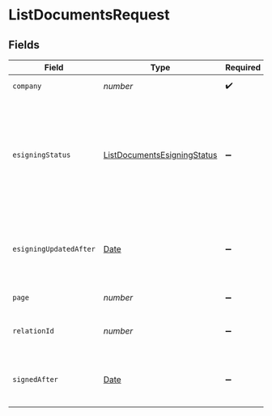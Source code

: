 # ListDocumentsRequest


## Fields

| Field                                                                                         | Type                                                                                          | Required                                                                                      | Description                                                                                   |
| --------------------------------------------------------------------------------------------- | --------------------------------------------------------------------------------------------- | --------------------------------------------------------------------------------------------- | --------------------------------------------------------------------------------------------- |
| `company`                                                                                     | *number*                                                                                      | :heavy_check_mark:                                                                            | Id of the company                                                                             |
| `esigningStatus`                                                                              | [ListDocumentsEsigningStatus](../../models/operations/listdocumentsesigningstatus.md)         | :heavy_minus_sign:                                                                            | Return documents currently having this status in the eSigning process, can be comma separated |
| `esigningUpdatedAfter`                                                                        | [Date](https://developer.mozilla.org/en-US/docs/Web/JavaScript/Reference/Global_Objects/Date) | :heavy_minus_sign:                                                                            | Return documents where e-signing was updated after the given date                             |
| `page`                                                                                        | *number*                                                                                      | :heavy_minus_sign:                                                                            | The page to retrieve                                                                          |
| `relationId`                                                                                  | *number*                                                                                      | :heavy_minus_sign:                                                                            | Return documents linked to a relation                                                         |
| `signedAfter`                                                                                 | [Date](https://developer.mozilla.org/en-US/docs/Web/JavaScript/Reference/Global_Objects/Date) | :heavy_minus_sign:                                                                            | Return documents e-signed after the given date                                                |